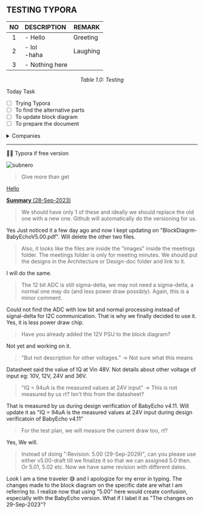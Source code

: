 ## TESTING TYPORA



|  NO  | DESCRIPTION     | REMARK   |
| :--: | :-------------- | -------- |
|  1   | - Hello         | Greeting |
|  2   | - lol<br> -haha | Laughing |
|  3   | - Nothing here  |          |

<p align=center><em>Table 1.0: Testing</em></p>



Today Task

- [ ] Trying Typora
- [ ] To find the alternative parts
- [ ] To update block diagram
- [ ] To prepare the document

<details>
  <summary>Companies</summary>
  - Subnero<br>
  - Fizix<br>
  - GTS Electronic<br>
  - Rextec System<br>
</details>


------

🥰😍 Typora if free version

![subnero](/Users/soe/Pictures/subnero.png)

> Give more than get



<u>Hello</u>

<u>**Summary** (28-Sep-2023)</u>





> We should have only 1 of these and ideally we should replace the old one with a new one. Github will automatically do the versioning for us.

Yes Just noticed it a few day ago and now I kept updating on "BlockDiagrm-BabyEchoV5.00.pdf". Will delete the other two files.

> Also, it looks like the files are inside the "images" inside the meetings folder. The meetings folder is only for meeting minutes. We should put the designs in the Architecture or Design-doc folder and link to it.

I will do the same.

> The 12 bit ADC is still sigma-delta, we may not need a sigma-delta, a normal one may do (and less power draw possibly). Again, this is a minor comment.

Could not find the ADC with low bit and normal processing instead of signal-delta for I2C communication. That is why we finally decided to use it. Yes, it is less power draw chip.

> Have you already added the 12V PSU to the block diagram?

Not yet and working on it.

> "But not description for other voltages." -> Not sure what this means

Datasheet said the value of IQ at Vin 48V. Not details about other voltage of input eg: 10V, 12V, 24V and 36V.

> "IQ = 94uA is the measured values at 24V input" -> This is not measured by us rt? Isn't this from the datasheet?

That is measured by us during design verification of BabyEcho v4.11. Will update it as "IQ = 94uA is the measured values at 24V input during design verificatoin of BabyEcho v4.11"

> For the test plan, we will measure the current draw too, rt?

Yes, We will.

> Instead of doing ":Revision: 5.00 (29-Sep-2029)", can you please use either v5.00-draft till we finalize it so that we can assigned 5.0 then. Or 5.01, 5.02 etc. Now we have same revision with different dates.

Look I am a time traveler :sweat_smile: and I apologize for my error in typing. The changes made to the block diagram on the specific date are what I am referring to. I realize now that using "5.00" here would create confusion, especially with the BabyEcho version. What if I label it as "The changes on 29-Sep-2023"? 
